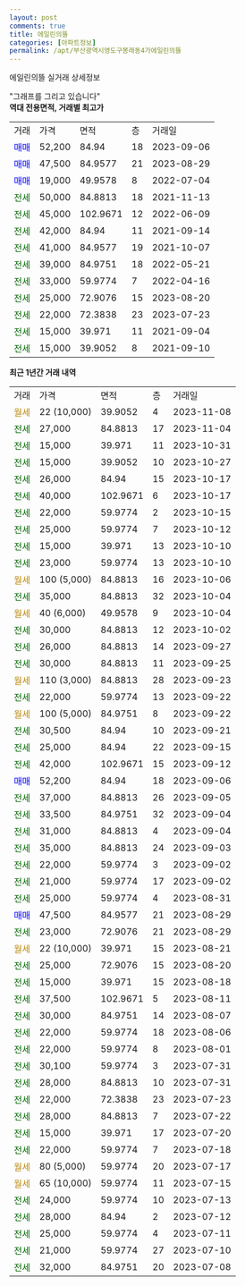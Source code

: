 ```yaml
---
layout: post
comments: true
title: 에일린의뜰
categories: [아파트정보]
permalink: /apt/부산광역시영도구봉래동4가에일린의뜰
---
```


에일린의뜰 실거래 상세정보

<script type="text/javascript">
  google.charts.load('current', {'packages':['line', 'corechart']});
  google.charts.setOnLoadCallback(drawChart);

  function drawChart() {
    var data = new google.visualization.DataTable();
    data.addColumn('date', '거래일');
    data.addColumn('number', "매매");
    data.addColumn('number', "전세");
    data.addColumn('number', "전매");

    data.addRows([[new Date(Date.parse("2023-11-08")), null, null, null], [new Date(Date.parse("2023-11-04")), null, 27000, null], [new Date(Date.parse("2023-10-31")), null, 15000, null], [new Date(Date.parse("2023-10-27")), null, 15000, null], [new Date(Date.parse("2023-10-17")), null, 26000, null], [new Date(Date.parse("2023-10-17")), null, 40000, null], [new Date(Date.parse("2023-10-15")), null, 22000, null], [new Date(Date.parse("2023-10-12")), null, 25000, null], [new Date(Date.parse("2023-10-10")), null, 15000, null], [new Date(Date.parse("2023-10-10")), null, 23000, null], [new Date(Date.parse("2023-10-06")), null, null, null], [new Date(Date.parse("2023-10-04")), null, 35000, null], [new Date(Date.parse("2023-10-04")), null, null, null], [new Date(Date.parse("2023-10-02")), null, 30000, null], [new Date(Date.parse("2023-09-27")), null, 26000, null], [new Date(Date.parse("2023-09-25")), null, 30000, null], [new Date(Date.parse("2023-09-23")), null, null, null], [new Date(Date.parse("2023-09-22")), null, 22000, null], [new Date(Date.parse("2023-09-22")), null, null, null], [new Date(Date.parse("2023-09-21")), null, 30500, null], [new Date(Date.parse("2023-09-15")), null, 25000, null], [new Date(Date.parse("2023-09-12")), null, 42000, null], [new Date(Date.parse("2023-09-06")), 52200, null, null], [new Date(Date.parse("2023-09-05")), null, 37000, null], [new Date(Date.parse("2023-09-04")), null, 33500, null], [new Date(Date.parse("2023-09-04")), null, 31000, null], [new Date(Date.parse("2023-09-03")), null, 35000, null], [new Date(Date.parse("2023-09-02")), null, 22000, null], [new Date(Date.parse("2023-09-02")), null, 21000, null], [new Date(Date.parse("2023-08-31")), null, 25000, null], [new Date(Date.parse("2023-08-29")), 47500, null, null], [new Date(Date.parse("2023-08-29")), null, 23000, null], [new Date(Date.parse("2023-08-21")), null, null, null], [new Date(Date.parse("2023-08-20")), null, 25000, null], [new Date(Date.parse("2023-08-18")), null, 15000, null], [new Date(Date.parse("2023-08-11")), null, 37500, null], [new Date(Date.parse("2023-08-07")), null, 30000, null], [new Date(Date.parse("2023-08-06")), null, 22000, null], [new Date(Date.parse("2023-08-01")), null, 22000, null], [new Date(Date.parse("2023-07-31")), null, 30100, null], [new Date(Date.parse("2023-07-31")), null, 28000, null], [new Date(Date.parse("2023-07-23")), null, 22000, null], [new Date(Date.parse("2023-07-22")), null, 28000, null], [new Date(Date.parse("2023-07-20")), null, 15000, null], [new Date(Date.parse("2023-07-18")), null, 22000, null], [new Date(Date.parse("2023-07-17")), null, null, null], [new Date(Date.parse("2023-07-15")), null, null, null], [new Date(Date.parse("2023-07-13")), null, 24000, null], [new Date(Date.parse("2023-07-12")), null, 28000, null], [new Date(Date.parse("2023-07-11")), null, 25000, null], [new Date(Date.parse("2023-07-10")), null, 21000, null], [new Date(Date.parse("2023-07-08")), null, 32000, null]]);

    var options = {
      hAxis: {
        format: 'yyyy/MM/dd'
      },    
      lineWidth: 0,
      pointsVisible: true,    
      title: '최근 1년간 유형별 실거래가 분포',
      legend: { position: 'bottom' }
    };

    var formatter = new google.visualization.NumberFormat({pattern:'###,###'} );
    formatter.format(data, 1);
    formatter.format(data, 2);
    
    setTimeout(function() {
        var chart = new google.visualization.LineChart(document.getElementById('columnchart_material'));
        chart.draw(data, (options));
        document.getElementById('loading').style.display = 'none';
    }, 200);
  }
</script>


<div id="loading" style="z-index:20; display: block; margin-left: 0px">"그래프를 그리고 있습니다"</div>
<div id="columnchart_material" style="width: 95%; margin-left: 0px; display: block"></div>
<!-- contents start -->
<b>역대 전용면적, 거래별 최고가</b>
<table class="sortable">
    <tr>
      <td>거래</td>
      <td>가격</td>
      <td>면적</td>
      <td>층</td>
      <td>거래일</td>
    </tr>
        <tr>
          <td><a style="color: blue">매매</a></td>
          <td>52,200</td>
          <td>84.94</td>
          <td>18</td>
          <td>2023-09-06</td>
        </tr>            <tr>
          <td><a style="color: blue">매매</a></td>
          <td>47,500</td>
          <td>84.9577</td>
          <td>21</td>
          <td>2023-08-29</td>
        </tr>            <tr>
          <td><a style="color: blue">매매</a></td>
          <td>19,000</td>
          <td>49.9578</td>
          <td>8</td>
          <td>2022-07-04</td>
        </tr>        
        <tr>
              <td><a style="color: darkgreen">전세</a></td>
              <td>50,000</td>
              <td>84.8813</td>
              <td>18</td>
              <td>2021-11-13</td>
            </tr>            <tr>
              <td><a style="color: darkgreen">전세</a></td>
              <td>45,000</td>
              <td>102.9671</td>
              <td>12</td>
              <td>2022-06-09</td>
            </tr>            <tr>
              <td><a style="color: darkgreen">전세</a></td>
              <td>42,000</td>
              <td>84.94</td>
              <td>11</td>
              <td>2021-09-14</td>
            </tr>            <tr>
              <td><a style="color: darkgreen">전세</a></td>
              <td>41,000</td>
              <td>84.9577</td>
              <td>19</td>
              <td>2021-10-07</td>
            </tr>            <tr>
              <td><a style="color: darkgreen">전세</a></td>
              <td>39,000</td>
              <td>84.9751</td>
              <td>18</td>
              <td>2022-05-21</td>
            </tr>            <tr>
              <td><a style="color: darkgreen">전세</a></td>
              <td>33,000</td>
              <td>59.9774</td>
              <td>7</td>
              <td>2022-04-16</td>
            </tr>            <tr>
              <td><a style="color: darkgreen">전세</a></td>
              <td>25,000</td>
              <td>72.9076</td>
              <td>15</td>
              <td>2023-08-20</td>
            </tr>            <tr>
              <td><a style="color: darkgreen">전세</a></td>
              <td>22,000</td>
              <td>72.3838</td>
              <td>23</td>
              <td>2023-07-23</td>
            </tr>            <tr>
              <td><a style="color: darkgreen">전세</a></td>
              <td>15,000</td>
              <td>39.971</td>
              <td>11</td>
              <td>2021-09-04</td>
            </tr>            <tr>
              <td><a style="color: darkgreen">전세</a></td>
              <td>15,000</td>
              <td>39.9052</td>
              <td>8</td>
              <td>2021-09-10</td>
            </tr>        
    
</table>

<b>최근 1년간 거래 내역</b>

<table class="sortable">
    <tr>
      <td>거래</td>
      <td>가격</td>
      <td>면적</td>
      <td>층</td>
      <td>거래일</td>
    </tr>
    <tr>
      <td><a style="color: darkgoldenrod">월세</a></td>
      <td>22 (10,000)</td>
      <td>39.9052</td>
      <td>4</td>
      <td>2023-11-08</td>
    </tr>          <tr>
      <td><a style="color: darkgreen">전세</a></td>
      <td>27,000</td>
      <td>84.8813</td>
      <td>17</td>
      <td>2023-11-04</td>
    </tr>          <tr>
      <td><a style="color: darkgreen">전세</a></td>
      <td>15,000</td>
      <td>39.971</td>
      <td>11</td>
      <td>2023-10-31</td>
    </tr>          <tr>
      <td><a style="color: darkgreen">전세</a></td>
      <td>15,000</td>
      <td>39.9052</td>
      <td>10</td>
      <td>2023-10-27</td>
    </tr>          <tr>
      <td><a style="color: darkgreen">전세</a></td>
      <td>26,000</td>
      <td>84.94</td>
      <td>15</td>
      <td>2023-10-17</td>
    </tr>          <tr>
      <td><a style="color: darkgreen">전세</a></td>
      <td>40,000</td>
      <td>102.9671</td>
      <td>6</td>
      <td>2023-10-17</td>
    </tr>          <tr>
      <td><a style="color: darkgreen">전세</a></td>
      <td>22,000</td>
      <td>59.9774</td>
      <td>2</td>
      <td>2023-10-15</td>
    </tr>          <tr>
      <td><a style="color: darkgreen">전세</a></td>
      <td>25,000</td>
      <td>59.9774</td>
      <td>7</td>
      <td>2023-10-12</td>
    </tr>          <tr>
      <td><a style="color: darkgreen">전세</a></td>
      <td>15,000</td>
      <td>39.971</td>
      <td>13</td>
      <td>2023-10-10</td>
    </tr>          <tr>
      <td><a style="color: darkgreen">전세</a></td>
      <td>23,000</td>
      <td>59.9774</td>
      <td>13</td>
      <td>2023-10-10</td>
    </tr>          <tr>
      <td><a style="color: darkgoldenrod">월세</a></td>
      <td>100 (5,000)</td>
      <td>84.8813</td>
      <td>16</td>
      <td>2023-10-06</td>
    </tr>          <tr>
      <td><a style="color: darkgreen">전세</a></td>
      <td>35,000</td>
      <td>84.8813</td>
      <td>32</td>
      <td>2023-10-04</td>
    </tr>          <tr>
      <td><a style="color: darkgoldenrod">월세</a></td>
      <td>40 (6,000)</td>
      <td>49.9578</td>
      <td>9</td>
      <td>2023-10-04</td>
    </tr>          <tr>
      <td><a style="color: darkgreen">전세</a></td>
      <td>30,000</td>
      <td>84.8813</td>
      <td>12</td>
      <td>2023-10-02</td>
    </tr>          <tr>
      <td><a style="color: darkgreen">전세</a></td>
      <td>26,000</td>
      <td>84.8813</td>
      <td>14</td>
      <td>2023-09-27</td>
    </tr>          <tr>
      <td><a style="color: darkgreen">전세</a></td>
      <td>30,000</td>
      <td>84.8813</td>
      <td>11</td>
      <td>2023-09-25</td>
    </tr>          <tr>
      <td><a style="color: darkgoldenrod">월세</a></td>
      <td>110 (3,000)</td>
      <td>84.8813</td>
      <td>28</td>
      <td>2023-09-23</td>
    </tr>          <tr>
      <td><a style="color: darkgreen">전세</a></td>
      <td>22,000</td>
      <td>59.9774</td>
      <td>13</td>
      <td>2023-09-22</td>
    </tr>          <tr>
      <td><a style="color: darkgoldenrod">월세</a></td>
      <td>100 (5,000)</td>
      <td>84.9751</td>
      <td>8</td>
      <td>2023-09-22</td>
    </tr>          <tr>
      <td><a style="color: darkgreen">전세</a></td>
      <td>30,500</td>
      <td>84.94</td>
      <td>10</td>
      <td>2023-09-21</td>
    </tr>          <tr>
      <td><a style="color: darkgreen">전세</a></td>
      <td>25,000</td>
      <td>84.94</td>
      <td>22</td>
      <td>2023-09-15</td>
    </tr>          <tr>
      <td><a style="color: darkgreen">전세</a></td>
      <td>42,000</td>
      <td>102.9671</td>
      <td>15</td>
      <td>2023-09-12</td>
    </tr>          <tr>
      <td><a style="color: blue">매매</a></td>
      <td>52,200</td>
      <td>84.94</td>
      <td>18</td>
      <td>2023-09-06</td>
    </tr>          <tr>
      <td><a style="color: darkgreen">전세</a></td>
      <td>37,000</td>
      <td>84.8813</td>
      <td>26</td>
      <td>2023-09-05</td>
    </tr>          <tr>
      <td><a style="color: darkgreen">전세</a></td>
      <td>33,500</td>
      <td>84.9751</td>
      <td>32</td>
      <td>2023-09-04</td>
    </tr>          <tr>
      <td><a style="color: darkgreen">전세</a></td>
      <td>31,000</td>
      <td>84.8813</td>
      <td>4</td>
      <td>2023-09-04</td>
    </tr>          <tr>
      <td><a style="color: darkgreen">전세</a></td>
      <td>35,000</td>
      <td>84.8813</td>
      <td>24</td>
      <td>2023-09-03</td>
    </tr>          <tr>
      <td><a style="color: darkgreen">전세</a></td>
      <td>22,000</td>
      <td>59.9774</td>
      <td>3</td>
      <td>2023-09-02</td>
    </tr>          <tr>
      <td><a style="color: darkgreen">전세</a></td>
      <td>21,000</td>
      <td>59.9774</td>
      <td>17</td>
      <td>2023-09-02</td>
    </tr>          <tr>
      <td><a style="color: darkgreen">전세</a></td>
      <td>25,000</td>
      <td>59.9774</td>
      <td>4</td>
      <td>2023-08-31</td>
    </tr>          <tr>
      <td><a style="color: blue">매매</a></td>
      <td>47,500</td>
      <td>84.9577</td>
      <td>21</td>
      <td>2023-08-29</td>
    </tr>          <tr>
      <td><a style="color: darkgreen">전세</a></td>
      <td>23,000</td>
      <td>72.9076</td>
      <td>21</td>
      <td>2023-08-29</td>
    </tr>          <tr>
      <td><a style="color: darkgoldenrod">월세</a></td>
      <td>22 (10,000)</td>
      <td>39.971</td>
      <td>15</td>
      <td>2023-08-21</td>
    </tr>          <tr>
      <td><a style="color: darkgreen">전세</a></td>
      <td>25,000</td>
      <td>72.9076</td>
      <td>15</td>
      <td>2023-08-20</td>
    </tr>          <tr>
      <td><a style="color: darkgreen">전세</a></td>
      <td>15,000</td>
      <td>39.971</td>
      <td>15</td>
      <td>2023-08-18</td>
    </tr>          <tr>
      <td><a style="color: darkgreen">전세</a></td>
      <td>37,500</td>
      <td>102.9671</td>
      <td>5</td>
      <td>2023-08-11</td>
    </tr>          <tr>
      <td><a style="color: darkgreen">전세</a></td>
      <td>30,000</td>
      <td>84.9751</td>
      <td>14</td>
      <td>2023-08-07</td>
    </tr>          <tr>
      <td><a style="color: darkgreen">전세</a></td>
      <td>22,000</td>
      <td>59.9774</td>
      <td>18</td>
      <td>2023-08-06</td>
    </tr>          <tr>
      <td><a style="color: darkgreen">전세</a></td>
      <td>22,000</td>
      <td>59.9774</td>
      <td>8</td>
      <td>2023-08-01</td>
    </tr>          <tr>
      <td><a style="color: darkgreen">전세</a></td>
      <td>30,100</td>
      <td>59.9774</td>
      <td>3</td>
      <td>2023-07-31</td>
    </tr>          <tr>
      <td><a style="color: darkgreen">전세</a></td>
      <td>28,000</td>
      <td>84.8813</td>
      <td>10</td>
      <td>2023-07-31</td>
    </tr>          <tr>
      <td><a style="color: darkgreen">전세</a></td>
      <td>22,000</td>
      <td>72.3838</td>
      <td>23</td>
      <td>2023-07-23</td>
    </tr>          <tr>
      <td><a style="color: darkgreen">전세</a></td>
      <td>28,000</td>
      <td>84.8813</td>
      <td>7</td>
      <td>2023-07-22</td>
    </tr>          <tr>
      <td><a style="color: darkgreen">전세</a></td>
      <td>15,000</td>
      <td>39.971</td>
      <td>17</td>
      <td>2023-07-20</td>
    </tr>          <tr>
      <td><a style="color: darkgreen">전세</a></td>
      <td>22,000</td>
      <td>59.9774</td>
      <td>7</td>
      <td>2023-07-18</td>
    </tr>          <tr>
      <td><a style="color: darkgoldenrod">월세</a></td>
      <td>80 (5,000)</td>
      <td>59.9774</td>
      <td>20</td>
      <td>2023-07-17</td>
    </tr>          <tr>
      <td><a style="color: darkgoldenrod">월세</a></td>
      <td>65 (10,000)</td>
      <td>59.9774</td>
      <td>11</td>
      <td>2023-07-15</td>
    </tr>          <tr>
      <td><a style="color: darkgreen">전세</a></td>
      <td>24,000</td>
      <td>59.9774</td>
      <td>10</td>
      <td>2023-07-13</td>
    </tr>          <tr>
      <td><a style="color: darkgreen">전세</a></td>
      <td>28,000</td>
      <td>84.94</td>
      <td>2</td>
      <td>2023-07-12</td>
    </tr>          <tr>
      <td><a style="color: darkgreen">전세</a></td>
      <td>25,000</td>
      <td>59.9774</td>
      <td>4</td>
      <td>2023-07-11</td>
    </tr>          <tr>
      <td><a style="color: darkgreen">전세</a></td>
      <td>21,000</td>
      <td>59.9774</td>
      <td>27</td>
      <td>2023-07-10</td>
    </tr>          <tr>
      <td><a style="color: darkgreen">전세</a></td>
      <td>32,000</td>
      <td>84.9751</td>
      <td>20</td>
      <td>2023-07-08</td>
    </tr>      </table>
<!-- contents end -->    

